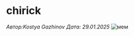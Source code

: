 # chirick 
*Автор:Kostya Gazhinov*
*Дата: 29.01.2025*
![мем](https://sun9-43.userapi.com/impg/MwZ05o8fsGzVCBjiBu0nY4GKiVv7izFSPEIC9g/LwxD9Q9AYMA.jpg?size=605x807&quality=95&sign=dc1f4ce16672227506d3ecc6d0810d0a&c_uniq_tag=3h7kRywBj4qr9m53qVLLhrePj3YhW4bt1MGJ6tPhQQs&type=album)


